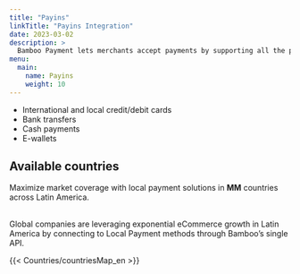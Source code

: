 ```yaml
---
title: "Payins"
linkTitle: "Payins Integration"
date: 2023-03-02
description: >
  Bamboo Payment lets merchants accept payments by supporting all the payment methods available in each country.
menu:
  main:
    name: Payins
    weight: 10       
---
```


* International and local credit/debit cards
* Bank transfers
* Cash payments
* E-wallets



## Available countries
<div id="countries">Maximize market coverage with local payment solutions in <strong>MM</strong> countries across Latin America.</div><br>

Global companies are leveraging exponential eCommerce growth in Latin America by connecting to Local Payment methods through Bamboo’s single API.

 {{< Countries/countriesMap_en >}}

 <script>
  window.onload = function() {
    document.getElementById('countries').innerHTML = document.getElementById('countries').innerHTML.replace('MM', document.getElementsByClassName('map-point').length);
  }
</script>
